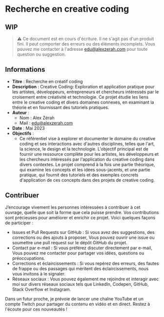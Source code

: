 
# Recherche en creative coding

## WIP

> ⚠️ Ce document est en cours d'écriture. Il ne s'agit pas d'un produit fini. Il peut comporter des erreurs ou des éléments incomplets. Vous pouvez me contacter à l'adresse [edu@alexzerah.com](mailto:edu@alexzerah.com) pour toute question ou suggestion.

## Informations

- **Titre** : Recherche en créatif coding
- **Description** : Creative Coding: Exploration et application pratique pour les artistes, développeurs, entrepreneurs et chercheurs intéressés par le croisement entre créativité et technologie. Ce projet étudie les liens entre le creative coding et divers domaines connexes, en examinant la théorie et en fournissant des tutoriels pratiques.
- **Auteur** :
  - Nom : Alex Zérah
  - Mail : [edu@alexzerah.com](mailto:edu@alexzerah.com)
- **Date** : Mai 2023
- **Objectifs** :
  - Ce référentiel vise à explorer et documenter le domaine du creative coding et ses interactions avec d'autres disciplines, telles que l'art, la science, le design et la technologie. L'objectif principal est de fournir une ressource complète pour les artistes, les développeurs et les chercheurs intéressés par l'application du creative coding dans divers contextes. Le projet comprend à la fois une partie théorique, qui examine les concepts et les idées sous-jacents, et une partie pratique, qui fournit des tutoriels et des exemples concrets d'application de ces concepts dans des projets de creative coding.

## Contribuer

J’encourage vivement les personnes intéressées à contribuer à cet ouvrage, quelle que soit la forme que cela puisse prendre. Vos contributions sont précieuses pour améliorer et enrichir ce projet. Voici quelques façons de participer :

- Issues et Pull Requests sur GitHub : Si vous avez des suggestions, des corrections ou des ajouts à proposer, Vous pouvez ouvrir une issue ou soumettre une pull request sur le dépôt GitHub du projet.
- Contact par e-mail : Si vous préférez discuter directement par e-mail, Vous pouvez me contacter pour partager vos idées, questions ou préoccupations.
- Corrections et éclaircissements : Si vous repérez des erreurs, des fautes de frappe ou des passages qui méritent des éclaircissements, nous vous invitons à le signaler.
- Réseaux sociaux : Vous pouvez également me rejoindre et interagir avec moi sur divers réseaux sociaux tels que LinkedIn, Codepen, GitHub, Stack Overflow et Instagram.

Dans un futur proche, je prévoie de lancer une chaîne YouTube et un compte Twitch pour partager du contenu en vidéo et en direct. Restez à l'écoute pour ces nouveautés !

